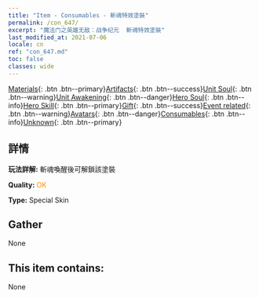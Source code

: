 ```yaml
---
title: "Item - Consumables - 斬魂特效塗裝"
permalink: /con_647/
excerpt: "魔法门之英雄无敌：战争纪元  斬魂特效塗裝"
last_modified_at: 2021-07-06
locale: cn
ref: "con_647.md"
toc: false
classes: wide
---
```

 [Materials](/ItemsCN/){: .btn .btn--primary}[Artifacts](/ItemsCN/Artifacts/){: .btn .btn--success}[Unit Soul](/ItemsCN/UnitSoul/){: .btn .btn--warning}[Unit Awakening](/ItemsCN/UnitAwakening/){: .btn .btn--danger}[Hero Soul](/ItemsCN/HeroSoul/){: .btn .btn--info}[Hero Skill](/ItemsCN/HeroSkill/){: .btn .btn--primary}[Gift](/ItemsCN/Gift/){: .btn .btn--success}[Event related](/ItemsCN/Events/){: .btn .btn--warning}[Avatars](/ItemsCN/Avatars/){: .btn .btn--danger}[Consumables](/ItemsCN/Consumables/){: .btn .btn--info}[Unknown](/ItemsCN/Unknown/){: .btn .btn--primary}

## 詳情
 **玩法詳解:** 斬魂喚醒後可解鎖該塗裝

 **Quality:** <span style="color: #FF8C00">OK</span>

 **Type:** Special Skin

## Gather

  None

## This item contains:

  None


